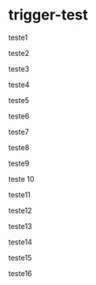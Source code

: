 # trigger-test

teste1

teste2

teste3

teste4

teste5

teste6

teste7

teste8

teste9

teste 10

teste11

teste12

teste13

teste14

teste15

teste16
